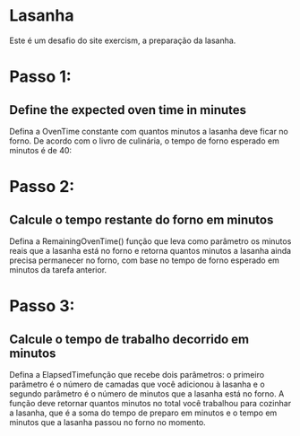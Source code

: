 # Lasanha
 
 Este é um desafio do site exercism, a preparação da lasanha.

 # Passo 1:
 ## Define the expected oven time in minutes

 Defina a OvenTime constante com quantos minutos a lasanha deve ficar no forno. De acordo com o livro de culinária, o tempo de forno esperado em minutos é de 40:

# Passo 2:
## Calcule o tempo restante do forno em minutos

Defina a RemainingOvenTime() função que leva como parâmetro os minutos reais que a lasanha está no forno e retorna quantos minutos a lasanha ainda precisa permanecer no forno, com base no tempo de forno esperado em minutos da tarefa anterior.

# Passo 3:
## Calcule o tempo de trabalho decorrido em minutos

Defina a ElapsedTimefunção que recebe dois parâmetros: o primeiro parâmetro é o número de camadas que você adicionou à lasanha e o segundo parâmetro é o número de minutos que a lasanha está no forno. A função deve retornar quantos minutos no total você trabalhou para cozinhar a lasanha, que é a soma do tempo de preparo em minutos e o tempo em minutos que a lasanha passou no forno no momento.